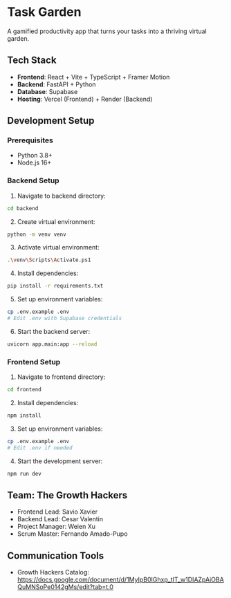 # Task Garden

A gamified productivity app that turns your tasks into a thriving virtual garden.

## Tech Stack

- **Frontend**: React + Vite + TypeScript + Framer Motion
- **Backend**: FastAPI + Python
- **Database**: Supabase
- **Hosting**: Vercel (Frontend) + Render (Backend)

## Development Setup

### Prerequisites

- Python 3.8+
- Node.js 16+

### Backend Setup

1. Navigate to backend directory:
```bash
cd backend
```

2. Create virtual environment:
```bash
python -m venv venv
```

3. Activate virtual environment:
```bash
.\venv\Scripts\Activate.ps1
```

4. Install dependencies:
```bash
pip install -r requirements.txt
```

5. Set up environment variables:
```bash
cp .env.example .env
# Edit .env with Supabase credentials
```

6. Start the backend server:
```bash
uvicorn app.main:app --reload
```

### Frontend Setup

1. Navigate to frontend directory:
```bash
cd frontend
```

2. Install dependencies:
```bash
npm install
```

3. Set up environment variables:
```bash
cp .env.example .env
# Edit .env if needed
```

4. Start the development server:
```bash
npm run dev
```

## Team: The Growth Hackers

- Frontend Lead: Savio Xavier
- Backend Lead: Cesar Valentin
- Project Manager: Weien Xu
- Scrum Master: Fernando Amado-Pupo

## Communication Tools

- Growth Hackers Catalog: https://docs.google.com/document/d/1MyIpB0IGhxp_tIT_w1DIAZpAiOBAQuMNSoPe0142gMs/edit?tab=t.0
